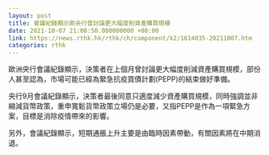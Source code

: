 ```yaml
---
layout: post
title: 會議紀錄顯示歐央行曾討論更大幅度削資產購買規模
date: 2021-10-07 21:08:50.000000000 +08:00
link: https://news.rthk.hk/rthk/ch/component/k2/1614035-20211007.htm
categories: rthk
---
```


歐洲央行會議紀錄顯示，決策者在上個月曾討論更大幅度削減資產購買規模，部份人甚至認為，市場可能已經為緊急抗疫買債計劃(PEPP)的結束做好準備。

央行9月會議紀錄顯示，決策者最後同意只適度減少資產購買規模，同時強調並非縮減貨幣政策，重申寬鬆貨幣政策立場仍是必要，又指PEPP是作為一項緊急方案，目標是消除疫情帶來的影響。

另外，會議紀錄顯示，短期通脹上升主要是由臨時因素帶動，有關因素將在中期消退。
